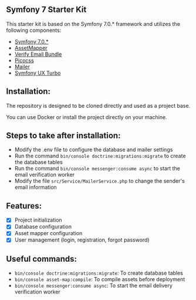 ## Symfony 7 Starter Kit

This starter kit is based on the Symfony 7.0.* framework and utilizes the following components:

- [Symfony 7.0.*](https://symfony.com/)
- [AssetMapper](https://symfony.com/doc/current/frontend/asset_mapper.html)
- [Verify Email Bundle](https://github.com/symfonycasts/verify-email-bundle)
- [Picocss](https://picocss.com/docs/)
- [Mailer](https://symfony.com/doc/current/mailer.html)
- [Symfony UX Turbo](https://symfony.com/bundles/ux-turbo/current/index.html)

## Installation:

<p>The repository is designed to be cloned directly and used as a project base.</p>
<p>You can use Docker or install the project directly on your machine.</p>

## Steps to take after installation:

- Modify the .env file to configure the database and mailer settings
- Run the command `bin/console doctrine:migrations:migrate` to create the database tables
- Run the command `bin/console messenger:consume async` to start the email verification worker
- Modify the file `src/Service/MailerService.php` to change the sender's email information

## Features:

- [x] Project initialization
- [x] Database configuration
- [x] Asset mapper configuration
- [x] User management (login, registration, forgot password)

## Useful commands:

- `bin/console doctrine:migrations:migrate`: To create database tables
- `bin/console asset-map:compile`: To compile assets before deployment
- `bin/console messenger:consume async`: To start the email delivery verification worker
